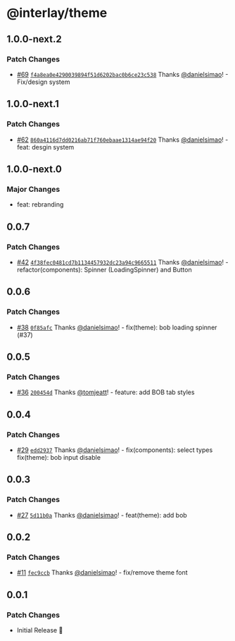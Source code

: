 # @interlay/theme

## 1.0.0-next.2

### Patch Changes

- [#69](https://github.com/interlay/ui/pull/69) [`f4a8ea0e4290039894f51d6202bac0b6ce23c538`](https://github.com/interlay/ui/commit/f4a8ea0e4290039894f51d6202bac0b6ce23c538) Thanks [@danielsimao](https://github.com/danielsimao)! - Fix/design system

## 1.0.0-next.1

### Patch Changes

- [#62](https://github.com/interlay/ui/pull/62) [`860a4116d7dd0216ab71f760ebaae1314ae94f20`](https://github.com/interlay/ui/commit/860a4116d7dd0216ab71f760ebaae1314ae94f20) Thanks [@danielsimao](https://github.com/danielsimao)! - feat: desgin system

## 1.0.0-next.0

### Major Changes

- feat: rebranding

## 0.0.7

### Patch Changes

- [#42](https://github.com/interlay/ui/pull/42) [`4f38fec0481cd7b1134457932dc23a94c9665511`](https://github.com/interlay/ui/commit/4f38fec0481cd7b1134457932dc23a94c9665511) Thanks [@danielsimao](https://github.com/danielsimao)! - refactor(components): Spinner (LoadingSpinner) and Button

## 0.0.6

### Patch Changes

- [#38](https://github.com/interlay/ui/pull/38) [`0f85afc`](https://github.com/interlay/ui/commit/0f85afc17d8a576331cbd8ae5f6b743977cf80a0) Thanks [@danielsimao](https://github.com/danielsimao)! - fix(theme): bob loading spinner (#37)

## 0.0.5

### Patch Changes

- [#36](https://github.com/interlay/ui/pull/36) [`200454d`](https://github.com/interlay/ui/commit/200454d7df265c661a5e74d83293179962be8822) Thanks [@tomjeatt](https://github.com/tomjeatt)! - feature: add BOB tab styles

## 0.0.4

### Patch Changes

- [#29](https://github.com/interlay/ui/pull/29) [`edd2937`](https://github.com/interlay/ui/commit/edd2937b2fbe05fd82b33c1e1cada3ed5c76e3db) Thanks [@danielsimao](https://github.com/danielsimao)! - fix(components): select types
  fix(theme): bob input disable

## 0.0.3

### Patch Changes

- [#27](https://github.com/interlay/ui/pull/27) [`5d11b0a`](https://github.com/interlay/ui/commit/5d11b0aa63dd3efa13e16a52f3b267bfa09e45d4) Thanks [@danielsimao](https://github.com/danielsimao)! - feat(theme): add bob

## 0.0.2

### Patch Changes

- [#11](https://github.com/interlay/ui/pull/11) [`fec9ccb`](https://github.com/interlay/ui/commit/fec9ccbdbfbee8fa6bb1d8ebfbb29fa5497fd442) Thanks [@danielsimao](https://github.com/danielsimao)! - fix/remove theme font

## 0.0.1

### Patch Changes

- Initial Release 🎉
